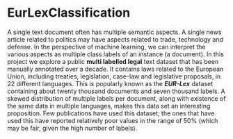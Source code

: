 # EurLexClassification

A single text document often has multiple semantic aspects. A single news article related to politics may have aspects related to trade, technology and defense. In the perspective of machine learning, we can interpret the various aspects as multiple class labels of an instance (a document). In this project we explore a public **multi labelled legal** text dataset that has been manually annotated over a decade. It contains laws related to the European Union, including treaties, legislation, case-law and legislative proposals, in 22 different languages. This is popularly known as the _**EUR-Lex**_ dataset containing about twenty thousand documents and seven thousand labels. A skewed distribution of multiple labels per document, along with existence of the same data in multiple languages, makes this data set an interesting proposition. Few publications have used this dataset; the ones that have used this have reported relatively poor values in the range of 50% (which may be fair, given the high number of labels).
